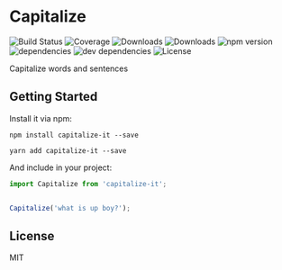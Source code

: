 # Capitalize

![Build Status](https://img.shields.io/travis/SaraVieira/capitalize-it.svg)
![Coverage](https://img.shields.io/coveralls/SaraVieira/capitalize-it.svg)
![Downloads](https://img.shields.io/npm/dm/capitalize-it.svg)
![Downloads](https://img.shields.io/npm/dt/capitalize-it.svg)
![npm version](https://img.shields.io/npm/v/capitalize-it.svg)
![dependencies](https://img.shields.io/david/SaraVieira/capitalize-it.svg)
![dev dependencies](https://img.shields.io/david/dev/SaraVieira/capitalize-it.svg)
![License](https://img.shields.io/npm/l/Capitalize.svg)

Capitalize words and sentences

## Getting Started

Install it via npm:

```shell
npm install capitalize-it --save
```


```yarn
yarn add capitalize-it --save
```

And include in your project:

```javascript
import Capitalize from 'capitalize-it';


Capitalize('what is up boy?');
```

## License

MIT
